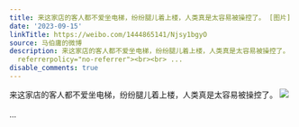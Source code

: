 ```yaml
---
title: 来这家店的客人都不爱坐电梯，纷纷腿儿着上楼，人类真是太容易被操控了。 [图片]
date: '2023-09-15'
linkTitle: https://weibo.com/1444865141/Njsy1bgyO
source: 马伯庸的微博
description: 来这家店的客人都不爱坐电梯，纷纷腿儿着上楼，人类真是太容易被操控了。 <img style="" src="https://tvax3.sinaimg.cn/large/001zMvqtly1hhxoy6bw41j62c0340b2b02.jpg"
  referrerpolicy="no-referrer"><br><br> ...
disable_comments: true
---
```

来这家店的客人都不爱坐电梯，纷纷腿儿着上楼，人类真是太容易被操控了。 <img style="" src="https://tvax3.sinaimg.cn/large/001zMvqtly1hhxoy6bw41j62c0340b2b02.jpg" referrerpolicy="no-referrer"><br><br> ...